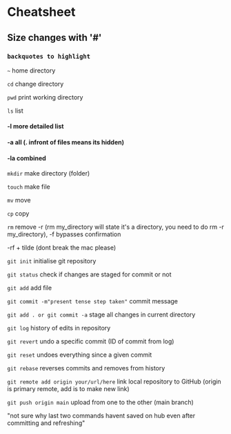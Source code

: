# Cheatsheet
## Size changes with '#'
### `backquotes to highlight`

`~` home directory

`cd` change directory

`pwd` print working directory

`ls` list
#### -l more detailed list
#### -a all (. infront of files means its hidden)
#### -la combined

`mkdir` make directory (folder)

`touch` make file

`mv` move

`cp` copy

`rm` remove
-r (rm my_directory will state it's a directory, you
need to do rm -r my_directory), -f bypasses confirmation

-rf + tilde (dont break the mac please)

`git init` initialise git repository

`git status` check if changes are staged for commit or not

`git add` add file

`git commit -m"present tense step taken"` commit message

`git add . or git commit -a` stage all changes in current directory

`git log` history of edits in repository

`git revert` undo a specific commit (ID of commit from log)

`git reset` undoes everything since a given commit

`git rebase` reverses commits and removes from history

`git remote add origin your/url/here` link local repository to GitHub (origin is primary remote, add is to make new link)

`git push origin main` upload from one to the other (main branch)

"not sure why last two commands havent saved on hub even after committing and refreshing"
